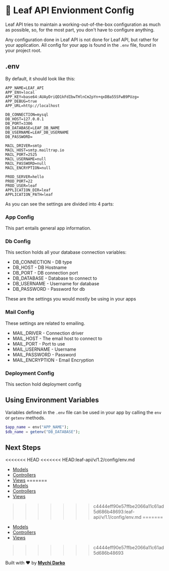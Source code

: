 # 📕 Leaf API Envionment Config

Leaf API tries to maintain a working-out-of-the-box configuration as much as possible, so, for the most part, you don't have to configure anything.

Any configuration done in Leaf API is not done for Leaf API, but rather for your application. All config for your app is found in the `.env` file, found in your project root.

## .env

By default, it should look like this:

```env
APP_NAME=LEAF_API
APP_ENV=local
APP_KEY=base64:AUAyDriQD1kFdIbwTHlnCm2pYn+qxDBa55SFwB9PUzg=
APP_DEBUG=true
APP_URL=http://localhost

DB_CONNECTION=mysql
DB_HOST=127.0.0.1
DB_PORT=3306
DB_DATABASE=LEAF_DB_NAME
DB_USERNAME=LEAF_DB_USERNAME
DB_PASSWORD=

MAIL_DRIVER=smtp
MAIL_HOST=smtp.mailtrap.io
MAIL_PORT=2525
MAIL_USERNAME=null
MAIL_PASSWORD=null
MAIL_ENCRYPTION=null

PROD_SERVER=hello
PROD_PORT=22
PROD_USER=leaf
APPLICATION_DIR=leaf
APPLICATION_PATH=leaf
```

As you can see the settings are divided into 4 parts:

### App Config

This part entails general app information.

### Db Config

This section holds all your database connection variables:

- DB_CONNECTION - DB type
- DB_HOST - DB Hostname
- DB_PORT - DB connection port
- DB_DATABASE - Database to connect to
- DB_USERNAME - Username for database
- DB_PASSWORD - Password for db

These are the settings you would mostly be using in your apps

### Mail Config

These settings are related to emailing.

- MAIL_DRIVER - Connection driver
- MAIL_HOST - The email host to connect to
- MAIL_PORT - Port to use
- MAIL_USERNAME - Username
- MAIL_PASSWORD - Password
- MAIL_ENCRYPTION - Email Encryption

### Deployment Config

This section hold deployment config

## Using Environment Variables

Variables defined in the `.env` file can be used in your app by calling the `env` or `getenv` methods.

```php
$app_name = env("APP_NAME");
$db_name = getenv("DB_DATABASE");
```

## Next Steps

<<<<<<< HEAD
<<<<<<< HEAD:leaf-api/v/1.2/config/env.md
- [Models](/leaf-api/v1.2/core/models)
- [Controllers](/leaf-api/v1.2/core/controllers)
- [Views](/leaf-api/v1.2/core/views)
=======
- [Models](/leaf-api/v/1.1/core/models)
- [Controllers](/leaf-api/v/1.1/core/controllers)
- [Views](/leaf-api/v/1.1/core/views)
>>>>>>> c4444eff90e57ffbe2066a11c61ad5d686b48693:leaf-api/v/1.1/config/env.md
=======
- [Models](/leaf-api/v/1.2/core/models)
- [Controllers](/leaf-api/v/1.2/core/controllers)
- [Views](/leaf-api/v/1.2/core/views)
>>>>>>> c4444eff90e57ffbe2066a11c61ad5d686b48693

Built with ❤ by [**Mychi Darko**](//mychi.netlify.app)
